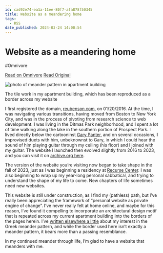```yaml
---
id: cad92e74-ea1a-11ee-80f7-afa878f50345
title: Website as a meandering home
tags:
  - RSS
date_published: 2024-03-24 14:00:54
---
```


# Website as a meandering home
#Omnivore

[Read on Omnivore](https://omnivore.app/me/website-as-a-meandering-home-18e721788e8)
[Read Original](https://reubenson.com/recurse/meander/)



![photo of meander pattern in apartment building](https:&#x2F;&#x2F;proxy-prod.omnivore-image-cache.app&#x2F;0x0,soAogbvRhNjcJSRp154Wfeimr0zBSS2_VCbBErjyLfGQ&#x2F;https:&#x2F;&#x2F;reubenson.com&#x2F;public&#x2F;meander-tile.jpg) 

The tile work in my apartment building, which has been reproduced as a border across my website

I first registered the domain, [reubenson.com](http:&#x2F;&#x2F;reubenson.com&#x2F;), on 01&#x2F;20&#x2F;2016\. At the time, I was navigating various transitions, having moved from Boston to New York City, and was in the process of pivoting from research science to web development. I was living in the Ditmas Park neighborhood, and I spent a lot of time walking along the lake in the southern portion of Prospect Park. I lived directly below the cartooninst [Gary Panter](https:&#x2F;&#x2F;en.wikipedia.org&#x2F;wiki&#x2F;Gary%5FPanter), and on several occasions, I improvised duets with him, unbeknownst to Gary, in which I could hear the sound of him playing guitar through my ceiling (his floor) and I joined with my guitar. The website I launched then evolved slightly from 2016 to 2023, and you can visit it on [archive.org here](https:&#x2F;&#x2F;web.archive.org&#x2F;web&#x2F;20230406031235&#x2F;https:&#x2F;&#x2F;reubenson.com&#x2F;).

The version of the website you’re visiting now began to take shape in the fall of 2023, just as I was beginning a residency at [Recurse Center](https:&#x2F;&#x2F;recurse.com&#x2F;). I was also beginning to wrap up my year-long personal sabbatical, and trying to understand the shape of my life to come. New chapters of life sometimes need new websites.

This website is still under construction, as I find my (pathless) path, but I’ve really been appreciating the framework of “personal website as private engine of change”. I’ve never really felt at home online, and maybe for this reason, I’ve found it compelling to incorporate an architectural design motif that is repeated across my current apartment building into the borders of the pages herein. I’ve [written elsewhere a little](https:&#x2F;&#x2F;medium.com&#x2F;@reubenson&#x2F;foray-into-3d-printing-with-clay-at-haystack-207064511cd) about my interest in the Greek meander pattern, and while the border used here isn’t exactly a meander pattern, it bears more than a passing resemblance.

In my continued meander through life, I’m glad to have a website that meanders with me.